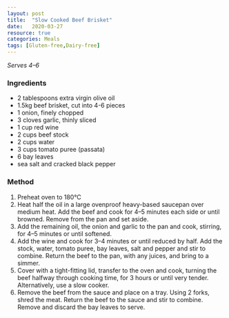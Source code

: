 ```yaml
---
layout: post
title:  "Slow Cooked Beef Brisket"
date:   2020-03-27
resource: true
categories: Meals
tags: [Gluten-free,Dairy-free]
---
```


_Serves 4–6_

### Ingredients
* 2 tablespoons extra virgin olive oil
* 1.5kg beef brisket, cut into 4-6 pieces
* 1 onion, finely chopped
* 3 cloves garlic, thinly sliced
* 1 cup red wine
* 2 cups beef stock
* 2 cups water
* 3 cups tomato puree (passata)
* 6 bay leaves
* sea salt and cracked black pepper

### Method
1. Preheat oven to 180°C
2. Heat half the oil in a large ovenproof heavy-based saucepan over medium heat. Add the beef and cook for 4–5 minutes each side or until browned. Remove from the pan and set aside.
3. Add the remaining oil, the onion and garlic to the pan and cook, stirring, for 4–5 minutes or until softened.
4. Add the wine and cook for 3–4 minutes  or until reduced by half. Add the stock, water, tomato puree, bay leaves, salt and pepper and stir to  combine. Return the beef to the pan, with any juices, and bring to a simmer.
5. Cover with a tight-fitting lid, transfer to the oven and cook, turning the beef halfway through cooking time, for 3 hours or until very tender. Alternatively, use a slow cooker. 
6. Remove the beef from the sauce and place on a tray. Using 2 forks, shred the meat. Return the beef to the sauce and stir to combine. Remove and discard the bay leaves to serve. 


